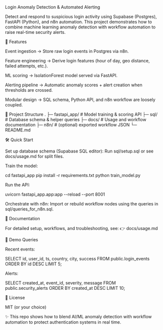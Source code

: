 Login Anomaly Detection & Automated Alerting

Detect and respond to suspicious login activity using Supabase (Postgres), FastAPI (Python), and n8n automation.
This project demonstrates how to combine machine learning anomaly detection with workflow automation to raise real-time security alerts.

🚀 Features

Event ingestion → Store raw login events in Postgres via n8n.

Feature engineering → Derive login features (hour of day, geo distance, failed attempts, etc.).

ML scoring → IsolationForest model served via FastAPI.

Alerting pipeline → Automatic anomaly scores + alert creation when thresholds are crossed.

Modular design → SQL schema, Python API, and n8n workflow are loosely coupled.

📂 Project Structure
.
├─ fastapi_app/         # Model training & scoring API
├─ sql/                 # Database schema & helper queries
├─ docs/                # Usage and workflow documentation
├─ n8n/                 # (optional) exported workflow JSON
└─ README.md

🛠️ Quick Start

Set up database schema (Supabase SQL editor):
Run sql/setup.sql or see docs/usage.md for split files.

Train the model:

cd fastapi_app
pip install -r requirements.txt
python train_model.py


Run the API:

uvicorn fastapi_app.app:app --reload --port 8001


Orchestrate with n8n:
Import or rebuild workflow nodes using the queries in sql/queries_for_n8n.sql.

📖 Documentation

For detailed setup, workflows, and troubleshooting, see:
👉 docs/usage.md

📸 Demo Queries

Recent events:

SELECT id, user_id, ts, country, city, success
FROM public.login_events
ORDER BY id DESC
LIMIT 5;


Alerts:

SELECT created_at, event_id, severity, message
FROM public.security_alerts
ORDER BY created_at DESC
LIMIT 10;

📜 License

MIT (or your choice)

✨ This repo shows how to blend AI/ML anomaly detection with workflow automation to protect authentication systems in real time.